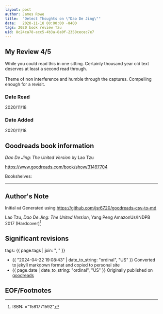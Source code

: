 ```yaml
---
layout: post
author: James Rowe
title:  "Detect Thoughts on \"Dao De Jing\""
date:   2020-11-18 00:00:00 -0400
tags: 2020 book review Tzu 
uid: 8c24ca78-acc5-4b3a-8a0f-2358cecec7e7
---
```


<!-- highly dependent on how you personally use jekyll templates, and how you want this to show up -->
<!-- escape any jekyll keys with double brackets -->

## My Review 4/5

While you could read this in one sitting. Certainly thousand year old text deserves at least a second read through. <br/><br/>Theme of non interference and humble through the captures. Compelling enough for a revisit. 

### Date Read
2020/11/18

### Date Added
2020/11/18

## Goodreads book information

*Dao De Jing: The United Version* by Lao Tzu

https://www.goodreads.com/book/show/31497704

Bookshelves: 

---

## Author's Note

Initial `md` Generated using https://github.com/jsr6720/goodreads-csv-to-md

Lao Tzu, *Dao De Jing: The United Version*, Yang Peng AmazonUs/INDPB 2017 (Hardcover)[^1]

## Significant revisions

tags: {{ page.tags | join: ", " }} <!-- todo move this somewhere -->

- {{ "2024-04-22 19:08:43" | date_to_string: "ordinal", "US" }} Converted to jekyll markdown format and copied to personal site
- {{ page.date | date_to_string: "ordinal", "US" }} Originally published on [goodreads](https://www.goodreads.com)

## EOF/Footnotes

[^1]: ISBN: ="1581771592"